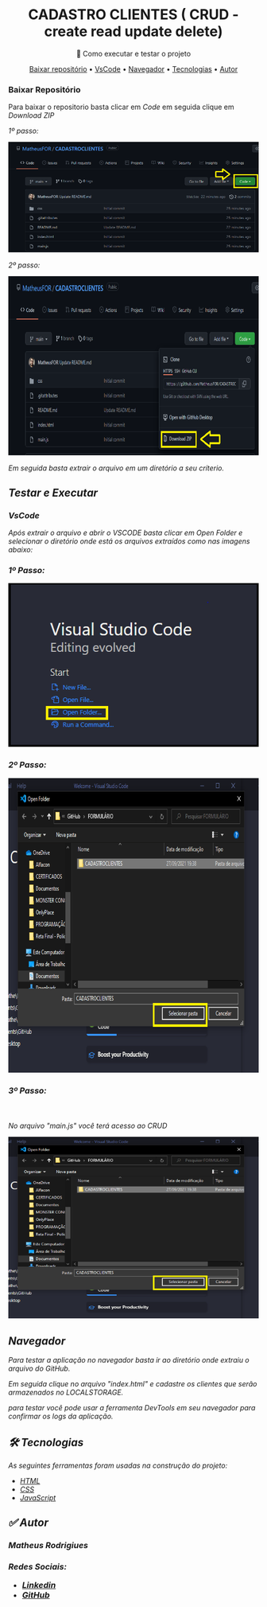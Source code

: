 <h1 align="center">CADASTRO CLIENTES ( CRUD - create read update delete)</h1>
<p align="center">🚀 Como executar e testar o projeto</p>

<p align="center">
 <a href="#baixar">Baixar repositório</a> •
 <a href="#vscode">VsCode</a> • 
 <a href="#navegador">Navegador</a> • 
 <a href="#tecnologias">Tecnologias</a> • 
 <a href="#autor">Autor</a>
</p>

### Baixar Repositório


<p>Para baixar o repositorio basta clicar em <em>Code</em> em seguida clique em <em>Download ZIP<em> </p>

<p> 1º passo: </p>
<img src ="https://github.com/MatheusFOR/CADASTROCLIENTES/blob/main/imagens/baixar1.PNG" title = "Como baixar?" alt = " Como baixar?" >

<p> 2º passo: </p>
<img src = "https://github.com/MatheusFOR/CADASTROCLIENTES/blob/main/imagens/baixar2.PNG" title = "Como baixar?" alt = " Como baixar?" height="360" width="720">
<p></p>
<p>Em seguida basta extrair o arquivo em um diretório a seu críterio.</p>

## Testar e Executar
<p></p>

### VsCode

<p> Após extrair o arquivo e abrir o <em>VSCODE<em> basta clicar em <em>Open Folder</em> e selecionar o diretório onde está os arquivos extraídos como nas imagens abaixo: </p>
<p>

</p>

### <p>1º Passo:</p>
<img src = "https://github.com/MatheusFOR/CADASTROCLIENTES/blob/main/imagens/vscode1.PNG" title = "executar" alt = " executar" height="329" width="514" >
<p>

</p>

### <p>2º Passo:</p>
<img src = "https://github.com/MatheusFOR/CADASTROCLIENTES/blob/main/imagens/vscode3.PNG" title = "executar" alt = " executar" height="592" width="738" >
<p>

</p>

### <p>3º Passo:</p><br>
<p>No arquivo "main.js" você terá acesso ao CRUD </p>
<img src = "https://github.com/MatheusFOR/CADASTROCLIENTES/blob/main/imagens/vscode3.PNG" title = "executar" alt = " executar" height="365" width="683" >

## Navegador

<p>Para testar a aplicação no navegador basta ir ao diretório onde extraiu o arquivo do GitHub.</p>
<p>Em seguida clique no arquivo "index.html" e cadastre os clientes que serão armazenados no LOCALSTORAGE.</p>
<p> para testar você pode usar a ferramenta <em>DevTools</em> em seu navegador para confirmar os logs da aplicação.</p>

## 🛠 Tecnologias

As seguintes ferramentas foram usadas na construção do projeto:

- [HTML](https://developer.mozilla.org/pt-BR/docs/Web/HTML/Element/html)
- [CSS](https://developer.mozilla.org/pt-BR/docs/Learn/Getting_started_with_the_web/CSS_basics)
- [JavaScript](https://www.javascript.com/)

## ✅ Autor

<h3> Matheus Rodrigiues<h3>
<p>Redes Sociais:</p>

- [Linkedin](https://www.linkedin.com/in/matheusfor)
- [GitHub](https://github.com/MatheusFOR)





